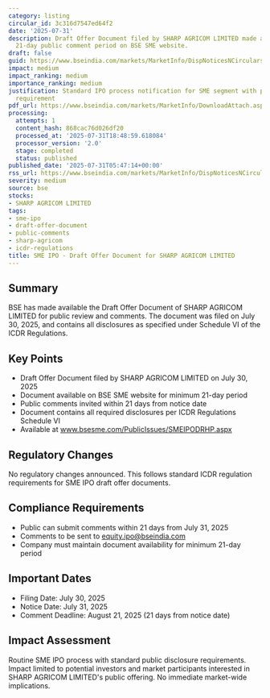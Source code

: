 ```yaml
---
category: listing
circular_id: 3c316d7547ed64f2
date: '2025-07-31'
description: Draft Offer Document filed by SHARP AGRICOM LIMITED made available for
  21-day public comment period on BSE SME website.
draft: false
guid: https://www.bseindia.com/markets/MarketInfo/DispNoticesNCirculars.aspx?Noticeid={CE7A42CE-0E6C-4AC8-947D-4DB4AF9215BA}&noticeno=20250731-4&dt=07/31/2025&icount=4&totcount=60&flag=0
impact: medium
impact_ranking: medium
importance_ranking: medium
justification: Standard IPO process notification for SME segment with public comment
  requirement
pdf_url: https://www.bseindia.com/markets/MarketInfo/DownloadAttach.aspx?id=20250731-4&attachedId=
processing:
  attempts: 1
  content_hash: 868cac76d026df20
  processed_at: '2025-07-31T18:48:59.618084'
  processor_version: '2.0'
  stage: completed
  status: published
published_date: '2025-07-31T05:47:14+00:00'
rss_url: https://www.bseindia.com/markets/MarketInfo/DispNoticesNCirculars.aspx?Noticeid={CE7A42CE-0E6C-4AC8-947D-4DB4AF9215BA}&noticeno=20250731-4&dt=07/31/2025&icount=4&totcount=60&flag=0
severity: medium
source: bse
stocks:
- SHARP AGRICOM LIMITED
tags:
- sme-ipo
- draft-offer-document
- public-comments
- sharp-agricom
- icdr-regulations
title: SME IPO - Draft Offer Document for SHARP AGRICOM LIMITED
---
```


## Summary

BSE has made available the Draft Offer Document of SHARP AGRICOM LIMITED for public review and comments. The document was filed on July 30, 2025, and contains all disclosures as specified under Schedule VI of the ICDR Regulations.

## Key Points

- Draft Offer Document filed by SHARP AGRICOM LIMITED on July 30, 2025
- Document available on BSE SME website for minimum 21-day period
- Public comments invited within 21 days from notice date
- Document contains all required disclosures per ICDR Regulations Schedule VI
- Available at www.bsesme.com/PublicIssues/SMEIPODRHP.aspx

## Regulatory Changes

No regulatory changes announced. This follows standard ICDR regulation requirements for SME IPO draft offer documents.

## Compliance Requirements

- Public can submit comments within 21 days from July 31, 2025
- Comments to be sent to equity.ipo@bseindia.com
- Company must maintain document availability for minimum 21-day period

## Important Dates

- Filing Date: July 30, 2025
- Notice Date: July 31, 2025
- Comment Deadline: August 21, 2025 (21 days from notice date)

## Impact Assessment

Routine SME IPO process with standard public disclosure requirements. Impact limited to potential investors and market participants interested in SHARP AGRICOM LIMITED's public offering. No immediate market-wide implications.